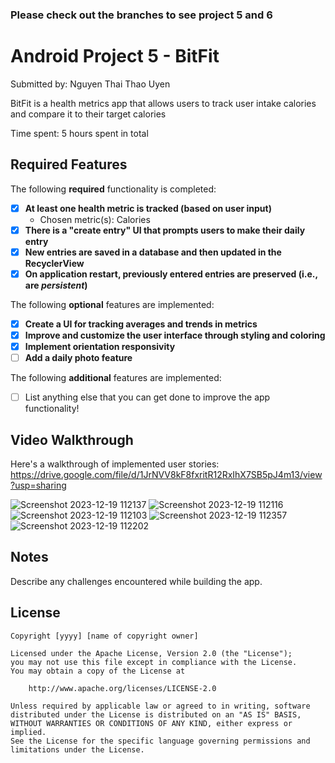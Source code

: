 ### Please check out the branches to see project 5 and 6
# Android Project 5 - BitFit

Submitted by: Nguyen Thai Thao Uyen

BitFit is a health metrics app that allows users to track user intake calories and compare it to their target calories

Time spent: 5 hours spent in total

## Required Features

The following **required** functionality is completed:

- [X] **At least one health metric is tracked (based on user input)**
  - Chosen metric(s): Calories
- [X] **There is a "create entry" UI that prompts users to make their daily entry**
- [X] **New entries are saved in a database and then updated in the RecyclerView**
- [X] **On application restart, previously entered entries are preserved (i.e., are *persistent*)**
 
The following **optional** features are implemented:

- [X] **Create a UI for tracking averages and trends in metrics**
- [X] **Improve and customize the user interface through styling and coloring**
- [X] **Implement orientation responsivity**
- [ ] **Add a daily photo feature**

The following **additional** features are implemented:

- [ ] List anything else that you can get done to improve the app functionality!

## Video Walkthrough

Here's a walkthrough of implemented user stories:
https://drive.google.com/file/d/1JrNVV8kF8fxritR12RxIhX7SB5pJ4m13/view?usp=sharing

![Screenshot 2023-12-19 112137](https://github.com/pengwingokla/CS388-Project-5-6-BitFit/assets/96941717/6fbd1dec-da20-45fc-b611-fcc52d04f00b)
![Screenshot 2023-12-19 112116](https://github.com/pengwingokla/CS388-Project-5-6-BitFit/assets/96941717/bec9ab00-c2ac-48da-8b99-d265362602cc)
![Screenshot 2023-12-19 112103](https://github.com/pengwingokla/CS388-Project-5-6-BitFit/assets/96941717/cd4f8210-19bf-4b27-a69b-816ac43f2065)
![Screenshot 2023-12-19 112357](https://github.com/pengwingokla/CS388-Project-5-6-BitFit/assets/96941717/1537d328-8678-4032-a65d-fef985e746ff)
![Screenshot 2023-12-19 112202](https://github.com/pengwingokla/CS388-Project-5-6-BitFit/assets/96941717/d03188db-3861-4ec6-99e9-cb4c3aaa5087)

## Notes

Describe any challenges encountered while building the app.

## License

    Copyright [yyyy] [name of copyright owner]

    Licensed under the Apache License, Version 2.0 (the "License");
    you may not use this file except in compliance with the License.
    You may obtain a copy of the License at

        http://www.apache.org/licenses/LICENSE-2.0

    Unless required by applicable law or agreed to in writing, software
    distributed under the License is distributed on an "AS IS" BASIS,
    WITHOUT WARRANTIES OR CONDITIONS OF ANY KIND, either express or implied.
    See the License for the specific language governing permissions and
    limitations under the License.

